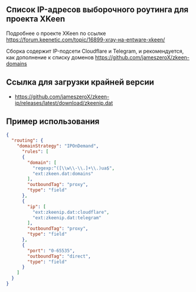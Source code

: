 ## Список IP-адресов выборочного роутинга для проекта XKeen

Подробнее о проекте XKeen по ссылке <https://forum.keenetic.com/topic/16899-xray-на-entware-xkeen/>

Сборка содержит IP-подсети Cloudflare и Telegram, и рекомендуется, как дополнение к списку доменов <https://github.com/jameszeroX/zkeen-domains>

## Ссылка для загрузки крайней версии

- <https://github.com/jameszeroX/zkeen-ip/releases/latest/download/zkeenip.dat>

## Пример использования

```json
{
  "routing": {
    "domainStrategy": "IPOnDemand",
      "rules": [
      {
        "domain": [
          "regexp:^([\\w\\-\\.]+\\.)ua$",
          "ext:zkeen.dat:domains"
        ],
        "outboundTag": "proxy",
        "type": "field"
      },
      {
        "ip": [
          "ext:zkeenip.dat:cloudflare",
          "ext:zkeenip.dat:telegram"
        ],
        "outboundTag": "proxy",
        "type": "field"
      },
      {
        "port": "0-65535",
        "outboundTag": "direct",
        "type": "field"
      }
    ]
  }
}
```
